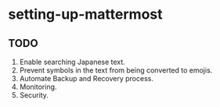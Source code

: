 # setting-up-mattermost

## TODO

1. Enable searching Japanese text.
2. Prevent symbols in the text from being converted to emojis.
3. Automate Backup and Recovery process.
4. Monitoring.
5. Security.